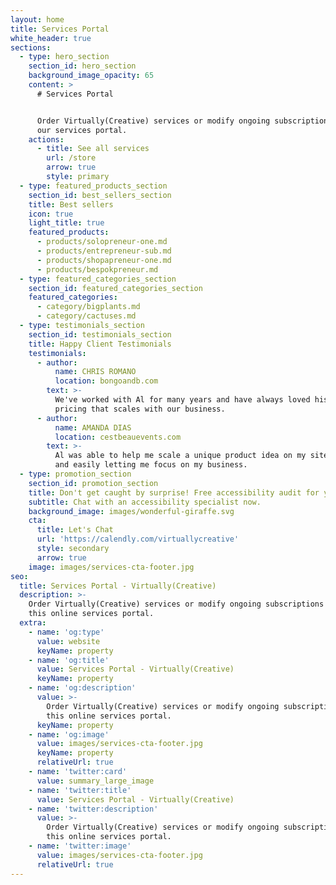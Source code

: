 ```yaml
---
layout: home
title: Services Portal
white_header: true
sections:
  - type: hero_section
    section_id: hero_section
    background_image_opacity: 65
    content: >
      # Services Portal


      Order Virtually(Creative) services or modify ongoing subscriptions using
      our services portal.
    actions:
      - title: See all services
        url: /store
        arrow: true
        style: primary
  - type: featured_products_section
    section_id: best_sellers_section
    title: Best sellers
    icon: true
    light_title: true
    featured_products:
      - products/solopreneur-one.md
      - products/entrepreneur-sub.md
      - products/shopapreneur-one.md
      - products/bespokpreneur.md
  - type: featured_categories_section
    section_id: featured_categories_section
    featured_categories:
      - category/bigplants.md
      - category/cactuses.md
  - type: testimonials_section
    section_id: testimonials_section
    title: Happy Client Testimonials
    testimonials:
      - author:
          name: CHRIS ROMANO
          location: bongoandb.com
        text: >-
          We've worked with Al for many years and have always loved his fair
          pricing that scales with our business.
      - author:
          name: AMANDA DIAS
          location: cestbeauevents.com
        text: >-
          Al was able to help me scale a unique product idea on my site quickly
          and easily letting me focus on my business.
  - type: promotion_section
    section_id: promotion_section
    title: Don't get caught by surprise! Free accessibility audit for your website!
    subtitle: Chat with an accessibility specialist now.
    background_image: images/wonderful-giraffe.svg
    cta:
      title: Let's Chat
      url: 'https://calendly.com/virtuallycreative'
      style: secondary
      arrow: true
    image: images/services-cta-footer.jpg
seo:
  title: Services Portal - Virtually(Creative)
  description: >-
    Order Virtually(Creative) services or modify ongoing subscriptions using
    this online services portal.
  extra:
    - name: 'og:type'
      value: website
      keyName: property
    - name: 'og:title'
      value: Services Portal - Virtually(Creative)
      keyName: property
    - name: 'og:description'
      value: >-
        Order Virtually(Creative) services or modify ongoing subscriptions using
        this online services portal.
      keyName: property
    - name: 'og:image'
      value: images/services-cta-footer.jpg
      keyName: property
      relativeUrl: true
    - name: 'twitter:card'
      value: summary_large_image
    - name: 'twitter:title'
      value: Services Portal - Virtually(Creative)
    - name: 'twitter:description'
      value: >-
        Order Virtually(Creative) services or modify ongoing subscriptions using
        this online services portal.
    - name: 'twitter:image'
      value: images/services-cta-footer.jpg
      relativeUrl: true
---
```

